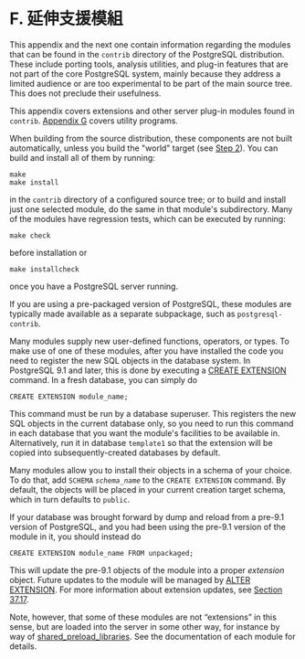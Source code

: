 # F. 延伸支援模組

This appendix and the next one contain information regarding the modules that can be found in the `contrib` directory of the PostgreSQL distribution. These include porting tools, analysis utilities, and plug-in features that are not part of the core PostgreSQL system, mainly because they address a limited audience or are too experimental to be part of the main source tree. This does not preclude their usefulness.

This appendix covers extensions and other server plug-in modules found in `contrib`. [Appendix G](https://www.postgresql.org/docs/12/contrib-prog.html) covers utility programs.

When building from the source distribution, these components are not built automatically, unless you build the "world" target \(see [Step 2](https://www.postgresql.org/docs/12/install-procedure.html#BUILD)\). You can build and install all of them by running:

```text
make
make install
```

in the `contrib` directory of a configured source tree; or to build and install just one selected module, do the same in that module's subdirectory. Many of the modules have regression tests, which can be executed by running:

```text
make check
```

before installation or

```text
make installcheck
```

once you have a PostgreSQL server running.

If you are using a pre-packaged version of PostgreSQL, these modules are typically made available as a separate subpackage, such as `postgresql-contrib`.

Many modules supply new user-defined functions, operators, or types. To make use of one of these modules, after you have installed the code you need to register the new SQL objects in the database system. In PostgreSQL 9.1 and later, this is done by executing a [CREATE EXTENSION](https://www.postgresql.org/docs/12/sql-createextension.html) command. In a fresh database, you can simply do

```text
CREATE EXTENSION module_name;
```

This command must be run by a database superuser. This registers the new SQL objects in the current database only, so you need to run this command in each database that you want the module's facilities to be available in. Alternatively, run it in database `template1` so that the extension will be copied into subsequently-created databases by default.

Many modules allow you to install their objects in a schema of your choice. To do that, add `SCHEMA` _`schema_name`_ to the `CREATE EXTENSION` command. By default, the objects will be placed in your current creation target schema, which in turn defaults to `public`.

If your database was brought forward by dump and reload from a pre-9.1 version of PostgreSQL, and you had been using the pre-9.1 version of the module in it, you should instead do

```text
CREATE EXTENSION module_name FROM unpackaged;
```

This will update the pre-9.1 objects of the module into a proper _extension_ object. Future updates to the module will be managed by [ALTER EXTENSION](https://www.postgresql.org/docs/12/sql-alterextension.html). For more information about extension updates, see [Section 37.17](https://www.postgresql.org/docs/12/extend-extensions.html).

Note, however, that some of these modules are not “extensions” in this sense, but are loaded into the server in some other way, for instance by way of [shared\_preload\_libraries](https://www.postgresql.org/docs/12/runtime-config-client.html#GUC-SHARED-PRELOAD-LIBRARIES). See the documentation of each module for details.

